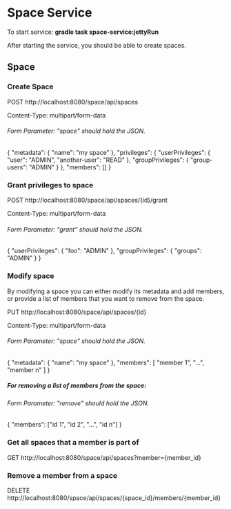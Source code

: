 # Space Service

To start service: **gradle task space-service:jettyRun**

After starting the service, you should be able to create spaces.

## Space

### Create Space

POST http://localhost:8080/space/api/spaces

Content-Type: multipart/form-data

###### Form Parameter: "space" should hold the JSON.

{
"metadata": {
"name": "my space"
},
"privileges": {
"userPrivileges": {
"user": "ADMIN",
"another-user": "READ"
},
"groupPrivileges": {
"group-users": "ADMIN"
} },
"members": []
}

### Grant privileges to space

POST http://localhost:8080/space/api/spaces/{id}/grant

Content-Type: multipart/form-data

###### Form Parameter: "grant" should hold the JSON.

{
"userPrivileges": {
"foo": "ADMIN"
},
"groupPrivileges": {
"groups": "ADMIN"
} }

### Modify space

By modifying a space you can either modify its metadata and add members, or provide a list of members that you want to
remove from the space.

PUT http://localhost:8080/space/api/spaces/{id}

Content-Type: multipart/form-data

###### Form Parameter: "space" should hold the JSON.

{
"metadata": {
"name": "my space"
},
"members": [
"member 1",
"...",
"member n"
]
}

##### For removing a list of members from the space:

###### Form Parameter: "remove" should hold the JSON.

{
"members": ["id 1", "id 2", "...", "id n"]
}

### Get all spaces that a member is part of

GET http://localhost:8080/space/api/spaces?member={member_id}

### Remove a member from a space

DELETE http://localhost:8080/space/api/spaces/{space_id}/members/{member_id}
